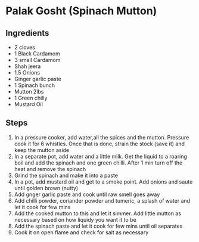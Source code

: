 # Palak Gosht (Spinach Mutton)



##  Ingredients

 - 2 cloves
 - 1 Black Cardamom
 - 3 small Cardamom
 - Shah jeera
 - 1.5 Onions
 - Ginger garlic paste
 - 1 Spinach bunch
 - Mutton 2lbs
 - 1 Green chilly 
 - Mustard Oil




## Steps

 1. In a pressure cooker, add water,all the spices and the mutton. Pressure cook it for 6 whistles. Once that is done, strain the stock (save it) and keep the mutton aside
 2. In a separate pot, add water and a little milk. Get the liquid to a roaring boil and add the spinach and one green chilli. After 1 min turn off the heat and remove the spinach
 3. Grind the spinach and make it into a paste
 4. In a pot, add mustard oil and get to a smoke point.  Add onions and saute until golden brown (nutty)
 5. Add gnger garlic paste and cook until raw smell goes away
 6. Add chilli powder, coriander powder and tumeric, a splash of water and let it cook for few mins
 7. Add the cooked mutton to this and let it simmer. Add little mutton as necessary based on how liquidy you want it to be 
 8. Add the spinach paste and let it cook for few mins until oil separates
 9.  Cook it on open flame and check for salt as necessary
